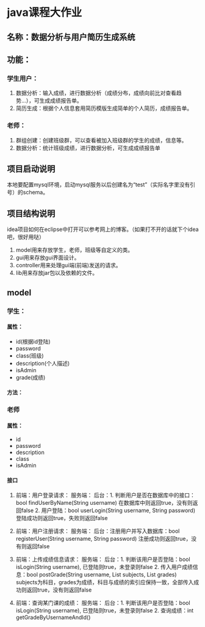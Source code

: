 
# java课程大作业
## 名称：数据分析与用户简历生成系统
## 功能：
### 学生用户：
1. 数据分析：输入成绩，进行数据分析（成绩分布，成绩向前比对查看趋势...），可生成成绩报告单。
2. 简历生成：根据个人信息套用简历模版生成简单的个人简历，成绩报告单。
### 老师：
1. 群组创建：创建班级群，可以查看被加入班级群的学生的成绩，信息等。
2. 数据分析：统计班级成绩，进行数据分析，可生成成绩报告单

## 项目启动说明
本地要配置mysql环境，启动mysql服务以后创建名为“test”（实际名字里没有引号）的schema。

## 项目结构说明
idea项目如何在eclipse中打开可以参考网上的博客。（如果打不开的话就下个idea吧，很好用哒）
1. model用来存放学生，老师，班级等自定义的类。
2. gui用来存放gui界面设计。
3. controller用来处理gui端(前端)发送的请求。
4. lib用来存放jar包以及依赖的文件。

## model 
### 学生：
#### 属性：
- id(根据id登陆)
- password
- class(班级)
- description(个人描述)
- isAdmin
- grade(成绩)    
#### 方法：

### 老师

#### 属性：
- id
- password
- description
- class
- isAdmin

#### 接口

1. 前端：用户登录请求：
   服务端：
   后台：1. 判断用户是否在数据库中的接口：bool findUserByName(String username) 在数据库中则返回true，没有则返回false
        2. 用户登陆：bool userLogin(String username, String password) 登陆成功则返回true，失败则返回false
   

2. 前端：用户注册请求：
   服务端：
   后台：注册用户并写入数据库：bool registerUser(String username, String password) 注册成功则返回true，没有则返回false

3. 前端：上传成绩信息请求：
   服务端：
   后台：1. 判断该用户是否登陆：bool isLogin(String username), 已登陆则true，未登录则false
        2. 传入用户成绩信息：bool postGrade(String username, List<String> subjects, List<int> grades) subjects为科目，grades为成绩，科目与成绩的索引应保持一致，全部传入成功则返回true，没有则返回false

4. 前端：查询某门课的成绩：
   服务端：
   后台：1. 判断该用户是否登陆：bool isLogin(String username), 已登陆则true，未登录则false
        2. 查询成绩：int getGradeByUsernameAndId()






